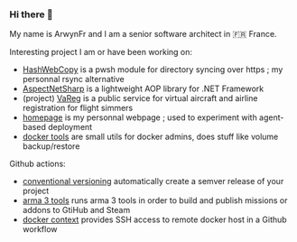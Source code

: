 ### Hi there 👋

My name is ArwynFr and I am a senior software architect in 🇫🇷 France.

Interesting project I am or have been working on:
* [HashWebCopy](https://github.com/ArwynFr/HashWebCopy) is a pwsh module for directory syncing over https ; my personnal rsync alternative
* [AspectNetSharp](https://github.com/ArwynFr/AspectNetSharp) is a lightweight AOP library for .NET Framework
* (project) [VaReg](https://github.com/ArwynFr/virtual-aircraft-registration) is a public service for virtual aircraft and airline registration for flight simmers
* [homepage](https://github.com/ArwynFr/homepage) is my personnal webpage ; used to experiment with agent-based deployment
* [docker tools](https://github.com/ArwynFr/docker-tools) are small utils for docker admins, does stuff like volume backup/restore

Github actions:
* [conventional versioning](https://github.com/ArwynFr/actions-conventional-versioning) automatically create a semver release of your project
* [arma 3 tools](https://github.com/team-gsri/actions-arma-tools) runs arma 3 tools in order to build and publish missions or addons to GtiHub and Steam
* [docker context](https://github.com/ArwynFr/actions-docker-context) provides SSH access to remote docker host in a Github workflow
